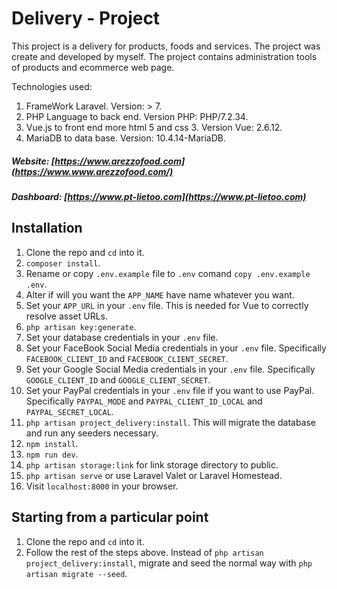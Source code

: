 # Delivery - Project

This project is a delivery for products, foods and services.
The project was create and developed by myself.
The project contains administration tools of products and ecommerce web page.

Technologies used:
1. FrameWork Laravel. Version: > 7.
1. PHP Language to back end. Version PHP: PHP/7.2.34.
1. Vue.js to front end more html 5 and css 3. Version Vue: 2.6.12.
1. MariaDB to data base. Version: 10.4.14-MariaDB.

##### Website: [https://www.arezzofood.com](https://www.www.arezzofood.com/)
##### Dashboard: [https://www.pt-lietoo.com](https://www.pt-lietoo.com)

## Installation

1. Clone the repo and `cd` into it.
1. `composer install`.
1. Rename or copy `.env.example` file to `.env` comand `copy .env.example .env`.
1. Alter if will you want the `APP_NAME` have name whatever you want.
1. Set your `APP_URL` in your `.env` file. This is needed for Vue to correctly resolve asset URLs.
1. `php artisan key:generate`.
1. Set your database credentials in your `.env` file.
1. Set your FaceBook Social Media credentials in your `.env` file. Specifically `FACEBOOK_CLIENT_ID` and `FACEBOOK_CLIENT_SECRET`.
1. Set your Google Social Media credentials in your `.env` file. Specifically `GOOGLE_CLIENT_ID` and `GOOGLE_CLIENT_SECRET`.
1. Set your PayPal credentials in your `.env` file if you want to use PayPal. Specifically `PAYPAL_MODE` and `PAYPAL_CLIENT_ID_LOCAL` and `PAYPAL_SECRET_LOCAL`.
1. `php artisan project_delivery:install`. This will migrate the database and run any seeders necessary.
1. `npm install`.
1. `npm run dev`.
1. `php artisan storage:link` for link storage directory to public.
1. `php artisan serve` or use Laravel Valet or Laravel Homestead.
1. Visit `localhost:8000` in your browser.

## Starting from a particular point

1. Clone the repo and `cd` into it.
1. Follow the rest of the steps above. Instead of `php artisan project_delivery:install`, migrate and seed the normal way with `php artisan migrate --seed`.
